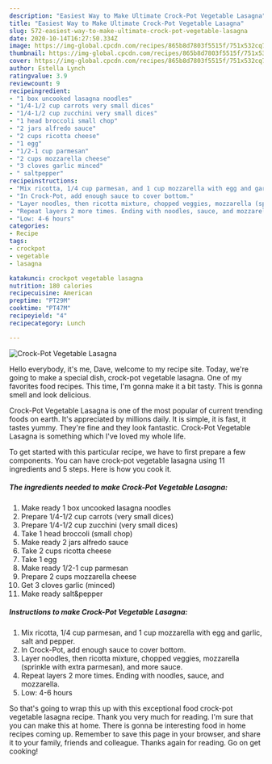 ```yaml
---
description: "Easiest Way to Make Ultimate Crock-Pot Vegetable Lasagna"
title: "Easiest Way to Make Ultimate Crock-Pot Vegetable Lasagna"
slug: 572-easiest-way-to-make-ultimate-crock-pot-vegetable-lasagna
date: 2020-10-14T16:27:50.334Z
image: https://img-global.cpcdn.com/recipes/865b8d7803f5515f/751x532cq70/crock-pot-vegetable-lasagna-recipe-main-photo.jpg
thumbnail: https://img-global.cpcdn.com/recipes/865b8d7803f5515f/751x532cq70/crock-pot-vegetable-lasagna-recipe-main-photo.jpg
cover: https://img-global.cpcdn.com/recipes/865b8d7803f5515f/751x532cq70/crock-pot-vegetable-lasagna-recipe-main-photo.jpg
author: Estella Lynch
ratingvalue: 3.9
reviewcount: 9
recipeingredient:
- "1 box uncooked lasagna noodles"
- "1/4-1/2 cup carrots very small dices"
- "1/4-1/2 cup zucchini very small dices"
- "1 head broccoli small chop"
- "2 jars alfredo sauce"
- "2 cups ricotta cheese"
- "1 egg"
- "1/2-1 cup parmesan"
- "2 cups mozzarella cheese"
- "3 cloves garlic minced"
- " saltpepper"
recipeinstructions:
- "Mix ricotta, 1/4 cup parmesan, and 1 cup mozzarella with egg and garlic, salt and pepper."
- "In Crock-Pot, add enough sauce to cover bottom."
- "Layer noodles, then ricotta mixture, chopped veggies, mozzarella (sprinkle with extra parmesan), and more sauce."
- "Repeat layers 2 more times. Ending with noodles, sauce, and mozzarella."
- "Low: 4-6 hours"
categories:
- Recipe
tags:
- crockpot
- vegetable
- lasagna

katakunci: crockpot vegetable lasagna 
nutrition: 180 calories
recipecuisine: American
preptime: "PT29M"
cooktime: "PT47M"
recipeyield: "4"
recipecategory: Lunch

---
```



![Crock-Pot Vegetable Lasagna](https://img-global.cpcdn.com/recipes/865b8d7803f5515f/751x532cq70/crock-pot-vegetable-lasagna-recipe-main-photo.jpg)

Hello everybody, it's me, Dave, welcome to my recipe site. Today, we're going to make a special dish, crock-pot vegetable lasagna. One of my favorites food recipes. This time, I'm gonna make it a bit tasty. This is gonna smell and look delicious.

Crock-Pot Vegetable Lasagna is one of the most popular of current trending foods on earth. It's appreciated by millions daily. It is simple, it is fast, it tastes yummy. They're fine and they look fantastic. Crock-Pot Vegetable Lasagna is something which I've loved my whole life.




To get started with this particular recipe, we have to first prepare a few components. You can have crock-pot vegetable lasagna using 11 ingredients and 5 steps. Here is how you cook it.

<!--inarticleads1-->

##### The ingredients needed to make Crock-Pot Vegetable Lasagna:

1. Make ready 1 box uncooked lasagna noodles
1. Prepare 1/4-1/2 cup carrots (very small dices)
1. Prepare 1/4-1/2 cup zucchini (very small dices)
1. Take 1 head broccoli (small chop)
1. Make ready 2 jars alfredo sauce
1. Take 2 cups ricotta cheese
1. Take 1 egg
1. Make ready 1/2-1 cup parmesan
1. Prepare 2 cups mozzarella cheese
1. Get 3 cloves garlic (minced)
1. Make ready  salt&amp;pepper




<!--inarticleads2-->

##### Instructions to make Crock-Pot Vegetable Lasagna:

1. Mix ricotta, 1/4 cup parmesan, and 1 cup mozzarella with egg and garlic, salt and pepper.
1. In Crock-Pot, add enough sauce to cover bottom.
1. Layer noodles, then ricotta mixture, chopped veggies, mozzarella (sprinkle with extra parmesan), and more sauce.
1. Repeat layers 2 more times. Ending with noodles, sauce, and mozzarella.
1. Low: 4-6 hours




So that's going to wrap this up with this exceptional food crock-pot vegetable lasagna recipe. Thank you very much for reading. I'm sure that you can make this at home. There is gonna be interesting food in home recipes coming up. Remember to save this page in your browser, and share it to your family, friends and colleague. Thanks again for reading. Go on get cooking!
